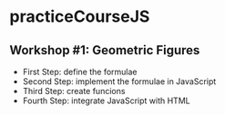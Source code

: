 # practiceCourseJS

## Workshop #1: Geometric Figures

- First Step: define the formulae
- Second Step: implement the formulae in JavaScript
- Third Step: create funcions
- Fourth Step: integrate JavaScript with HTML
